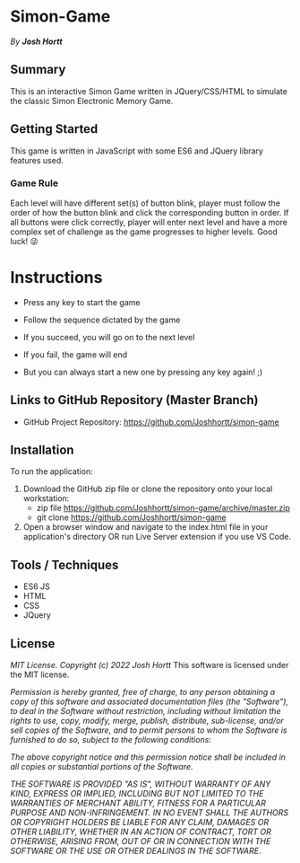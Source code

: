 # Simon-Game

_By **Josh Hortt**_

## Summary

This is an interactive Simon Game written in JQuery/CSS/HTML to simulate the classic Simon Electronic Memory Game.

## Getting Started

This game is written in JavaScript with some ES6 and JQuery library features used.

### Game Rule
Each level will have different set(s) of button blink, player must follow the order of how the button blink and click the corresponding button in order. If all buttons were click correctly, player will enter next level and have a more complex set of challenge as the game progresses to higher levels. Good luck! :stuck_out_tongue_winking_eye:

# Instructions

- Press any key to start the game

- Follow the sequence dictated by the game

- If you succeed, you will go on to the next level

- If you fail, the game will end

- But you can always start a new one by pressing any key again! ;)


## Links to GitHub Repository (Master Branch)

- GitHub Project Repository: https://github.com/Joshhortt/simon-game

## Installation

To run the application:

 1. Download the GitHub zip file or clone the repository onto your local workstation:
    - zip file https://github.com/Joshhortt/simon-game/archive/master.zip
    - git clone https://github.com/Joshhortt/simon-game
 2. Open a browser window and navigate to the index.html file in your application's directory OR run Live Server extension if you use VS Code.

## Tools / Techniques

- ES6 JS
- HTML 
- CSS 
- JQuery

## License

*MIT License. Copyright (c) 2022 Josh Hortt*
This software is licensed under the MIT license.

_Permission is hereby granted, free of charge, to any person obtaining a copy of this software and associated documentation files (the "Software"), to deal in the Software without restriction, including without limitation the rights to use, copy, modify, merge, publish, distribute, sub-license, and/or sell copies of the Software, and to permit persons to whom the Software is furnished to do so, subject to the following conditions_:

_The above copyright notice and this permission notice shall be included in all copies or substantial portions of the Software_.

_THE SOFTWARE IS PROVIDED "AS IS", WITHOUT WARRANTY OF ANY KIND, EXPRESS OR IMPLIED, INCLUDING BUT NOT LIMITED TO THE WARRANTIES OF MERCHANT ABILITY, FITNESS FOR A PARTICULAR PURPOSE AND NON-INFRINGEMENT. IN NO EVENT SHALL THE AUTHORS OR COPYRIGHT HOLDERS BE LIABLE FOR ANY CLAIM, DAMAGES OR OTHER LIABILITY, WHETHER IN AN ACTION OF CONTRACT, TORT OR OTHERWISE, ARISING FROM, OUT OF OR IN CONNECTION WITH THE SOFTWARE OR THE USE OR OTHER DEALINGS IN THE SOFTWARE_.